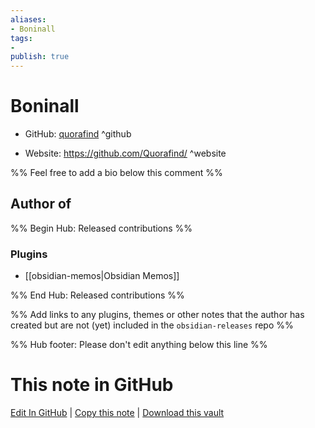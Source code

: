 ```yaml
---
aliases:
- Boninall
tags:
- 
publish: true
---
```


# Boninall

- GitHub: [quorafind](https://github.com/quorafind/) ^github
<!-- - Discord: `@` ^discord-->
- Website: <https://github.com/Quorafind/> ^website
<!-- - [[Publish sites|Publish site]]: ^publish-->

%% Feel free to add a bio below this comment %%


## Author of

%% Begin Hub: Released contributions %%
### Plugins
- [[obsidian-memos|Obsidian Memos]]

%% End Hub: Released contributions %%

%% Add links to any plugins, themes or other notes that the author has created but are not (yet) included in the `obsidian-releases` repo %%

<!--
### Unlisted plugins

- 
-->

<!--
### Others

- 
-->

<!--
## Sponsor this author

- [[GitHub sponsors]]: [Sponsor @quorafind on GitHub Sponsors](https://github.com/sponsors/quorafind) ^github-sponsor
- [[Buy me a coffee]]: ^buy-me-a-coffee
- [[PayPal]]: ^paypal
- [[Patreon]]: ^patreon

-->

<!--
## Follow this author

- [[YouTube Channels|On YouTube]]: ^youtube
- Twitter: ^twitter
- ...
-->

%% Hub footer: Please don't edit anything below this line %%

# This note in GitHub

<span class="git-footer">[Edit In GitHub](https://github.dev/obsidian-community/obsidian-hub/blob/main/01%20-%20Community/People/quorafind.md "git-hub-edit-note") | [Copy this note](https://raw.githubusercontent.com/obsidian-community/obsidian-hub/main/01%20-%20Community/People/quorafind.md "git-hub-copy-note") | [Download this vault](https://github.com/obsidian-community/obsidian-hub/archive/refs/heads/main.zip "git-hub-download-vault") </span>
